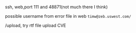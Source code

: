 ssh, web,port 111 and 48871(not much there I think)

possible username from error file in web `timw@zeb.uswest.com/`

/upload, try rtf file upload CVE
